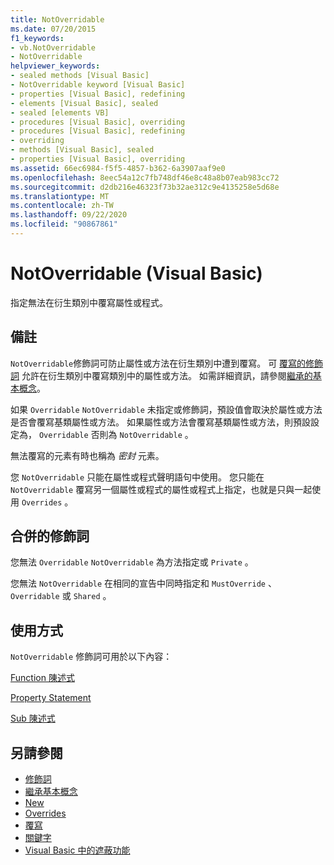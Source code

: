 ```yaml
---
title: NotOverridable
ms.date: 07/20/2015
f1_keywords:
- vb.NotOverridable
- NotOverridable
helpviewer_keywords:
- sealed methods [Visual Basic]
- NotOverridable keyword [Visual Basic]
- properties [Visual Basic], redefining
- elements [Visual Basic], sealed
- sealed [elements VB]
- procedures [Visual Basic], overriding
- procedures [Visual Basic], redefining
- overriding
- methods [Visual Basic], sealed
- properties [Visual Basic], overriding
ms.assetid: 66ec6984-f5f5-4857-b362-6a3907aaf9e0
ms.openlocfilehash: 8eec54a12c7fb748df46e8c48a8b07eab983cc72
ms.sourcegitcommit: d2db216e46323f73b32ae312c9e4135258e5d68e
ms.translationtype: MT
ms.contentlocale: zh-TW
ms.lasthandoff: 09/22/2020
ms.locfileid: "90867861"
---
```

# <a name="notoverridable-visual-basic"></a>NotOverridable (Visual Basic)

指定無法在衍生類別中覆寫屬性或程式。  
  
## <a name="remarks"></a>備註  

 `NotOverridable`修飾詞可防止屬性或方法在衍生類別中遭到覆寫。  可 [覆寫的修飾詞](overridable.md) 允許在衍生類別中覆寫類別中的屬性或方法。 如需詳細資訊，請參閱[繼承的基本概念](../../programming-guide/language-features/objects-and-classes/inheritance-basics.md)。  
  
 如果 `Overridable` `NotOverridable` 未指定或修飾詞，預設值會取決於屬性或方法是否會覆寫基類屬性或方法。 如果屬性或方法會覆寫基類屬性或方法，則預設設定為， `Overridable` 否則為 `NotOverridable` 。  
  
 無法覆寫的元素有時也稱為 *密封* 元素。  
  
 您 `NotOverridable` 只能在屬性或程式聲明語句中使用。 您只能在 `NotOverridable` 覆寫另一個屬性或程式的屬性或程式上指定，也就是只與一起使用 `Overrides` 。  
  
## <a name="combined-modifiers"></a>合併的修飾詞  

 您無法 `Overridable` `NotOverridable` 為方法指定或 `Private` 。  
  
 您無法 `NotOverridable` 在相同的宣告中同時指定和 `MustOverride` 、 `Overridable` 或 `Shared` 。  
  
## <a name="usage"></a>使用方式  

 `NotOverridable` 修飾詞可用於以下內容：  
  
 [Function 陳述式](../statements/function-statement.md)  
  
 [Property Statement](../statements/property-statement.md)  
  
 [Sub 陳述式](../statements/sub-statement.md)  
  
## <a name="see-also"></a>另請參閱

- [修飾詞](index.md)
- [繼承基本概念](../../programming-guide/language-features/objects-and-classes/inheritance-basics.md)
- [New](mustoverride.md)
- [Overrides](overridable.md)
- [覆寫](overrides.md)
- [關鍵字](../keywords/index.md)
- [Visual Basic 中的遮蔽功能](../../programming-guide/language-features/declared-elements/shadowing.md)
